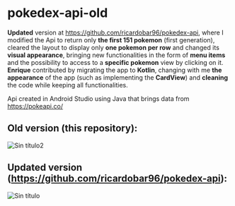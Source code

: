 # pokedex-api-old

**Updated** version at https://github.com/ricardobar96/pokedex-api, where I modified the Api to return only **the first 151 pokemon** (first generation), cleared the layout to display only **one pokemon per row** and changed its **visual appearance**, bringing new functionalities in the form of **menu items** and the possibility to access to a **specific pokemon** view by clicking on it. **Enrique** contributed by migrating the app to **Kotlin**,  changing with me **the appearance** of the app (such as implementing the **CardView**) and **cleaning** the code while keeping all functionalities.

Api created in Android Studio using Java that brings data from https://pokeapi.co/

## Old version (this repository):

![Sin título2](https://github.com/ricardobar96/pokedex-api-old/assets/73242474/cd9abf46-fde4-4a13-81e1-39288302b45f)

## Updated version (https://github.com/ricardobar96/pokedex-api):

![Sin título](https://github.com/ricardobar96/pokedex-api-old/assets/73242474/8d3bc509-bc91-4aed-a34b-cca1a11ebcbf)
